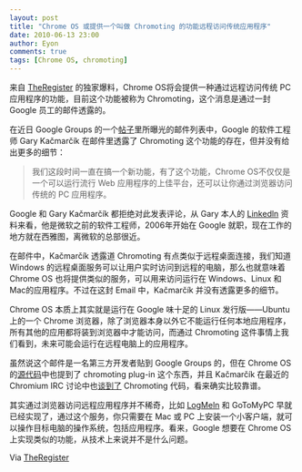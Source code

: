 ```yaml
---
layout: post
title: "Chrome OS 或提供一个叫做 Chromoting 的功能远程访问传统应用程序"
date: 2010-06-13 23:00
author: Eyon
comments: true
tags: [Chrome OS, chromoting]
---
```

来自 [TheRegister](http://www.theregister.co.uk/2010/06/09/google_to_include_remote_access_in_chrome_os/) 的独家爆料，Chrome OS将会提供一种通过远程访问传统 PC 应用程序的功能，目前这个功能被称为 Chromoting，这个消息是通过一封 Google 员工的邮件透露的。

在近日 Google Groups 的一个[帖子](http://groups.google.com/a/chromium.org/group/chromium-discuss/browse_thread/thread/673ad441d0cb64ae/fe3f4fbf2bbf8bc2?lnk=gst&q=Ka%C4%8Dmar%C4%8D%C3%ADk#fe3f4fbf2bbf8bc2)里所曝光的邮件列表中，Google 的软件工程师 Gary Kačmarčík 在邮件里透露了  Chromoting 这个功能的存在，但并没有给出更多的细节：



>我们这段时间一直在搞一个新功能，有了这个功能，Chrome OS不仅仅是一个可以运行流行 Web 应用程序的上佳平台，还可以让你通过浏览器访问传统的 PC 应用程序。



Google 和 Gary Kačmarčík 都拒绝对此发表评论，从 Gary 本人的 [Linkedln](http://www.linkedin.com/in/garykac) 资料来看，他是微软之前的软件工程师，2006年开始在 Google 就职，现在工作的地方就在西雅图，离微软的总部很近。

在邮件中，Kačmarčík 透露道 Chromoting 有点类似于远程桌面连接，我们知道 Windows 的远程桌面服务可以让用户实时访问到远程的电脑，那么也就意味着 Chrome OS 也将提供类似的服务，可以用来访问运行在 Windows、Linux 和 Mac的应用程序。不过在这封 Email 中，Kačmarčík 并没有透露更多的细节。

Chrome OS 本质上其实就是运行在 Google 味十足的 Linux 发行版——Ubuntu 上的一个 Chrome 浏览器，除了浏览器本身以外它不能运行任何本地应用程序，所有其他的应用都将装到浏览器中才能访问，而通过 Chromoting 这件事情上我们看到，未来可能会运行在远程电脑上的应用程序。

虽然说这个邮件是一名第三方开发者贴到 Google Groups 的，但在 Chrome OS 的[源代码](http://src.chromium.org/svn/trunk/src/remoting/chromoting.gyp)中也提到了 chromoting plug-in 这个东西，并且 Kačmarčík 在最近的 Chromium IRC 讨论中也[谈到了](http://echelog.matzon.dk/logs/browse/chromium/1275861600) Chromoting 代码，看来确实比较靠谱。

其实通过浏览器访问远程应用程序并不稀奇，比如 [LogMeln](http://www.theregister.co.uk/2009/09/16/logmein_and_the_iphone_app_store/) 和 GoToMyPC 早就已经实现了，通过这个服务，你只需要在 Mac 或 PC 上安装一个小客户端，就可以操作目标电脑的操作系统，包括应用程序。看来，Google 想要在 Chrome OS 上实现类似的功能，从技术上来说并不是什么问题。

Via [TheRegister](http://www.theregister.co.uk/2010/06/09/google_to_include_remote_access_in_chrome_os/)

